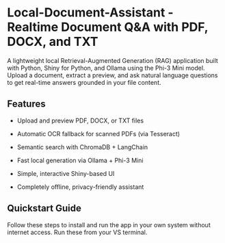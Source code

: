 # Local-Document-Assistant -  Realtime Document Q&A with PDF, DOCX, and TXT
A lightweight local Retrieval-Augmented Generation (RAG) application built with Python, Shiny for Python, and Ollama using the Phi-3 Mini model. Upload a document, extract a preview, and ask natural language questions to get real-time answers grounded in your file content.

## Features
* Upload and preview PDF, DOCX, or TXT files

* Automatic OCR fallback for scanned PDFs (via Tesseract)

* Semantic search with ChromaDB + LangChain

* Fast local generation via Ollama + Phi-3 Mini

* Simple, interactive Shiny-based UI

* Completely offline, privacy-friendly assistant

## Quickstart Guide

Follow these steps to install and run the app in your own system without internet access.
Run these from your VS terminal.
